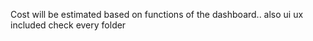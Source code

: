 Cost will be estimated based on functions of the dashboard..
also ui ux included check every folder 
